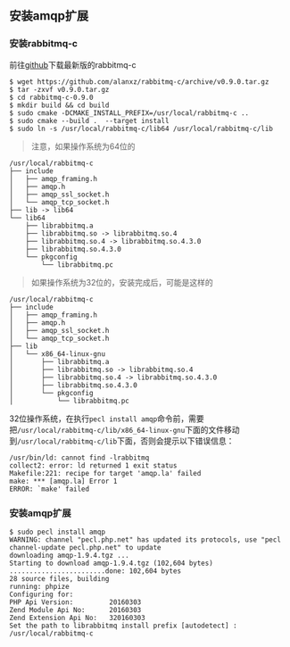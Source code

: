 ## 安装amqp扩展
### 安装rabbitmq-c
前往[github](https://github.com/alanxz/rabbitmq-c/releases)下载最新版的rabbitmq-c
```shell
$ wget https://github.com/alanxz/rabbitmq-c/archive/v0.9.0.tar.gz
$ tar -zxvf v0.9.0.tar.gz
$ cd rabbitmq-c-0.9.0
$ mkdir build && cd build
$ sudo cmake -DCMAKE_INSTALL_PREFIX=/usr/local/rabbitmq-c ..
$ sudo cmake --build .  --target install
$ sudo ln -s /usr/local/rabbitmq-c/lib64 /usr/local/rabbitmq-c/lib
```
> 注意，如果操作系统为64位的
```
/usr/local/rabbitmq-c
├── include
│   ├── amqp_framing.h
│   ├── amqp.h
│   ├── amqp_ssl_socket.h
│   └── amqp_tcp_socket.h
├── lib -> lib64
└── lib64
    ├── librabbitmq.a
    ├── librabbitmq.so -> librabbitmq.so.4
    ├── librabbitmq.so.4 -> librabbitmq.so.4.3.0
    ├── librabbitmq.so.4.3.0
    └── pkgconfig
        └── librabbitmq.pc
```
> 如果操作系统为32位的，安装完成后，可能是这样的
```
/usr/local/rabbitmq-c
├── include
│   ├── amqp_framing.h
│   ├── amqp.h
│   ├── amqp_ssl_socket.h
│   └── amqp_tcp_socket.h
├── lib
│   └── x86_64-linux-gnu
│       ├── librabbitmq.a
│       ├── librabbitmq.so -> librabbitmq.so.4
│       ├── librabbitmq.so.4 -> librabbitmq.so.4.3.0
│       ├── librabbitmq.so.4.3.0
│       └── pkgconfig
│           └── librabbitmq.pc
```
32位操作系统，在执行`pecl install amqp`命令前，需要把`/usr/local/rabbitmq-c/lib/x86_64-linux-gnu`下面的文件移动到`/usr/local/rabbitmq-c/lib`下面，否则会提示以下错误信息：
```
/usr/bin/ld: cannot find -lrabbitmq
collect2: error: ld returned 1 exit status
Makefile:221: recipe for target 'amqp.la' failed
make: *** [amqp.la] Error 1
ERROR: `make' failed
```

### 安装amqp扩展
```
$ sudo pecl install amqp
WARNING: channel "pecl.php.net" has updated its protocols, use "pecl channel-update pecl.php.net" to update
downloading amqp-1.9.4.tgz ...
Starting to download amqp-1.9.4.tgz (102,604 bytes)
........................done: 102,604 bytes
28 source files, building
running: phpize
Configuring for:
PHP Api Version:         20160303
Zend Module Api No:      20160303
Zend Extension Api No:   320160303
Set the path to librabbitmq install prefix [autodetect] : /usr/local/rabbitmq-c
```
